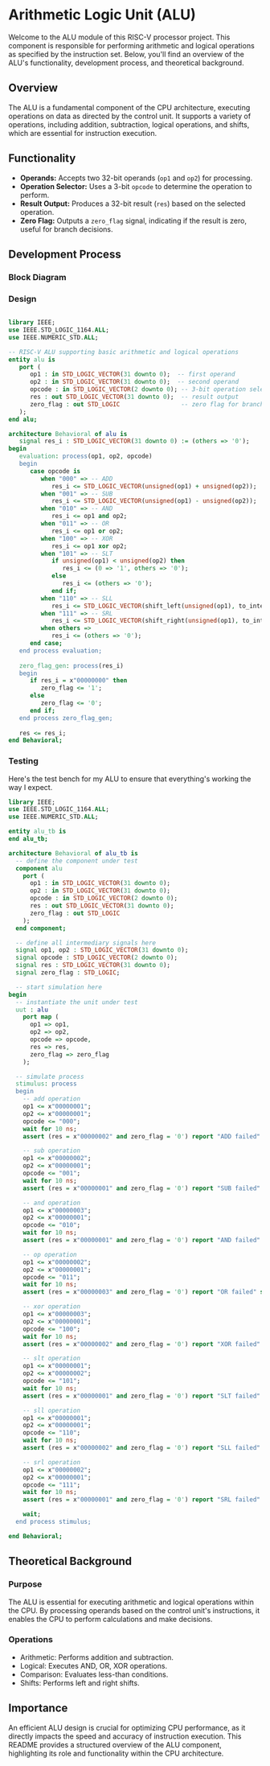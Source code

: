 # Arithmetic Logic Unit (ALU)

Welcome to the ALU module of this RISC-V processor project. This component is responsible for performing arithmetic and logical operations as specified by the instruction set. Below, you'll find an overview of the ALU's functionality, development process, and theoretical background.

## Overview
The ALU is a fundamental component of the CPU architecture, executing operations on data as directed by the control unit. It supports a variety of operations, including addition, subtraction, logical operations, and shifts, which are essential for instruction execution.

## Functionality
- **Operands:** Accepts two 32-bit operands (`op1` and `op2`) for processing.
- **Operation Selector:** Uses a 3-bit `opcode` to determine the operation to perform.
- **Result Output:** Produces a 32-bit result (`res`) based on the selected operation.
- **Zero Flag:** Outputs a `zero_flag` signal, indicating if the result is zero, useful for branch decisions.

## Development Process

### Block Diagram

### Design
<div style="max-width: 800px; overflow-x: auto;">
    
```VHDL
library IEEE;
use IEEE.STD_LOGIC_1164.ALL;
use IEEE.NUMERIC_STD.ALL;

-- RISC-V ALU supporting basic arithmetic and logical operations
entity alu is 
   port (
      op1 : in STD_LOGIC_VECTOR(31 downto 0);  -- first operand
      op2 : in STD_LOGIC_VECTOR(31 downto 0);  -- second operand
      opcode : in STD_LOGIC_VECTOR(2 downto 0); -- 3-bit operation selector
      res : out STD_LOGIC_VECTOR(31 downto 0);  -- result output
      zero_flag : out STD_LOGIC                 -- zero flag for branches     
   );
end alu;

architecture Behavioral of alu is
   signal res_i : STD_LOGIC_VECTOR(31 downto 0) := (others => '0'); 
begin
   evaluation: process(op1, op2, opcode)
   begin
      case opcode is
         when "000" => -- ADD
            res_i <= STD_LOGIC_VECTOR(unsigned(op1) + unsigned(op2));
         when "001" => -- SUB
            res_i <= STD_LOGIC_VECTOR(unsigned(op1) - unsigned(op2));
         when "010" => -- AND
            res_i <= op1 and op2;
         when "011" => -- OR
            res_i <= op1 or op2;
         when "100" => -- XOR
            res_i <= op1 xor op2;
         when "101" => -- SLT
            if unsigned(op1) < unsigned(op2) then
               res_i <= (0 => '1', others => '0');
            else
               res_i <= (others => '0');
            end if;
         when "110" => -- SLL 
            res_i <= STD_LOGIC_VECTOR(shift_left(unsigned(op1), to_integer(unsigned(op2(4 downto 0)))));
         when "111" => -- SRL 
            res_i <= STD_LOGIC_VECTOR(shift_right(unsigned(op1), to_integer(unsigned(op2(4 downto 0)))));
         when others =>
            res_i <= (others => '0');
      end case;
   end process evaluation;
   
   zero_flag_gen: process(res_i)
   begin
      if res_i = x"00000000" then
         zero_flag <= '1';
      else
         zero_flag <= '0';
      end if;
   end process zero_flag_gen;
   
   res <= res_i;
end Behavioral;
```

### Testing
Here's the test bench for my ALU to ensure that everything's working the way I expect.

```VHDL
library IEEE;
use IEEE.STD_LOGIC_1164.ALL;
use IEEE.NUMERIC_STD.ALL;

entity alu_tb is
end alu_tb;

architecture Behavioral of alu_tb is
  -- define the component under test
  component alu
    port (
      op1 : in STD_LOGIC_VECTOR(31 downto 0);
      op2 : in STD_LOGIC_VECTOR(31 downto 0);
      opcode : in STD_LOGIC_VECTOR(2 downto 0);
      res : out STD_LOGIC_VECTOR(31 downto 0);
      zero_flag : out STD_LOGIC
    );
  end component;

  -- define all intermediary signals here
  signal op1, op2 : STD_LOGIC_VECTOR(31 downto 0);
  signal opcode : STD_LOGIC_VECTOR(2 downto 0);
  signal res : STD_LOGIC_VECTOR(31 downto 0);
  signal zero_flag : STD_LOGIC;

  -- start simulation here
begin
  -- instantiate the unit under test
  uut : alu
    port map (
      op1 => op1,
      op2 => op2,
      opcode => opcode,
      res => res,
      zero_flag => zero_flag
    );

  -- simulate process
  stimulus: process
  begin
    -- add operation
    op1 <= x"00000001";
    op2 <= x"00000001";
    opcode <= "000";
    wait for 10 ns;
    assert (res = x"00000002" and zero_flag = '0') report "ADD failed" severity error;

    -- sub operation
    op1 <= x"00000002";
    op2 <= x"00000001";
    opcode <= "001";
    wait for 10 ns;
    assert (res = x"00000001" and zero_flag = '0') report "SUB failed" severity error;

    -- and operation
    op1 <= x"00000003";
    op2 <= x"00000001";
    opcode <= "010";
    wait for 10 ns;
    assert (res = x"00000001" and zero_flag = '0') report "AND failed" severity error;

    -- op operation
    op1 <= x"00000002";
    op2 <= x"00000001";
    opcode <= "011";
    wait for 10 ns;
    assert (res = x"00000003" and zero_flag = '0') report "OR failed" severity error;

    -- xor operation
    op1 <= x"00000003";
    op2 <= x"00000001";
    opcode <= "100";
    wait for 10 ns;
    assert (res = x"00000002" and zero_flag = '0') report "XOR failed" severity error;

    -- slt operation
    op1 <= x"00000001";
    op2 <= x"00000002";
    opcode <= "101";
    wait for 10 ns;
    assert (res = x"00000001" and zero_flag = '0') report "SLT failed" severity error;

    -- sll operation
    op1 <= x"00000001";
    op2 <= x"00000001";
    opcode <= "110";
    wait for 10 ns;
    assert (res = x"00000002" and zero_flag = '0') report "SLL failed" severity error;

    -- srl operation
    op1 <= x"00000002";
    op2 <= x"00000001";
    opcode <= "111";
    wait for 10 ns;
    assert (res = x"00000001" and zero_flag = '0') report "SRL failed" severity error;

    wait;
  end process stimulus;

end Behavioral;
```

## Theoretical Background

### Purpose
The ALU is essential for executing arithmetic and logical operations within the CPU. By processing operands based on the control unit's instructions, it enables the CPU to perform calculations and make decisions.

### Operations
- Arithmetic: Performs addition and subtraction.
- Logical: Executes AND, OR, XOR operations.
- Comparison: Evaluates less-than conditions.
- Shifts: Performs left and right shifts.

## Importance
An efficient ALU design is crucial for optimizing CPU performance, as it directly impacts the speed and accuracy of instruction execution. This README provides a structured overview of the ALU component, highlighting its role and functionality within the CPU architecture. 
